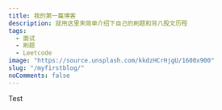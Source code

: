 ```yaml
---
title: 我的第一篇博客
description: 就用这里来简单介绍下自己的刷题和背八股文历程
tags:
  - 面试
  - 刷题
  - Leetcode
image: "https://source.unsplash.com/kkdzHCrHjgU/1600x900"
slug: "/myfirstblog/"
noComments: false
---
```


Test